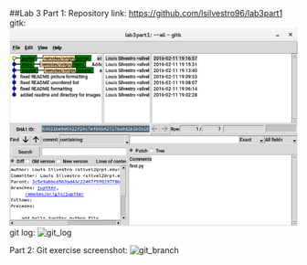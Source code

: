 ##Lab 3
Part 1:
Repository link: https://github.com/lsilvestro96/lab3part1
gitk: ![gitk](images/gitk.png)
git log: ![git_log](images/git_log.png)

Part 2:
Git exercise screenshot:
![git_branch](git_branch.png)
